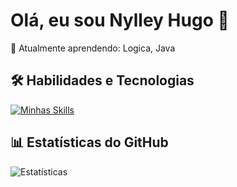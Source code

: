 # Olá, eu sou Nylley Hugo 👋

🌱 Atualmente aprendendo: Logica, Java   

## 🛠 Habilidades e Tecnologias

[![Minhas Skills](https://skillicons.dev/icons?i=linux,java,debian,ubuntu,github)](https://skillicons.dev)

## 📊 Estatísticas do GitHub

![Estatísticas](https://github-readme-stats.vercel.app/api?username=seu-usuario&show_icons=true&theme=default)
